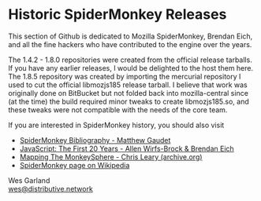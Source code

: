 # Historic SpiderMonkey Releases

This section of Github is dedicated to Mozilla SpiderMonkey, Brendan Eich, and all the fine hackers who have contributed to the engine over the years. 

The 1.4.2 - 1.8.0 repositories were created from the official release tarballs. If you have any earlier releases, I would be delighted to the host them here.
The 1.8.5 repository was created by importing the mercurial repository I used to cut the official libmozjs185 release tarball. I believe that work was originally done on BitBucket but not folded back into mozilla-central since (at the time) the build required minor tweaks to create libmozjs185.so, and these tweaks were not compatible with the needs of the core team.

If you are interested in SpiderMonkey history, you should also visit 
- [SpiderMonkey Bibliography - Matthew Gaudet](https://mgaudet.github.io/SpiderMonkeyBibliography/)
- [JavaScript: The First 20 Years - Allen Wirfs-Brock & Brendan Eich](https://zenodo.org/record/4960086)
- [Mapping The MonkeySphere - Chris Leary (archive.org)](https://web.archive.org/web/20190318024148/http://blog.cdleary.com/2011/06/mapping-the-monkeysphere/)
- [SpiderMonkey page on Wikipedia](https://en.wikipedia.org/wiki/SpiderMonkey)

Wes Garland<br>
wes@distributive.network
